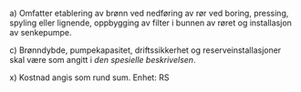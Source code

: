 a) Omfatter etablering av brønn ved nedføring av rør ved boring, pressing, spyling eller lignende, oppbygging av filter i bunnen av røret og installasjon av senkepumpe.

c) Brønndybde, pumpekapasitet, driftssikkerhet og reserveinstallasjoner skal være som angitt i *den spesielle beskrivelsen*.

x) Kostnad angis som rund sum. Enhet: RS

